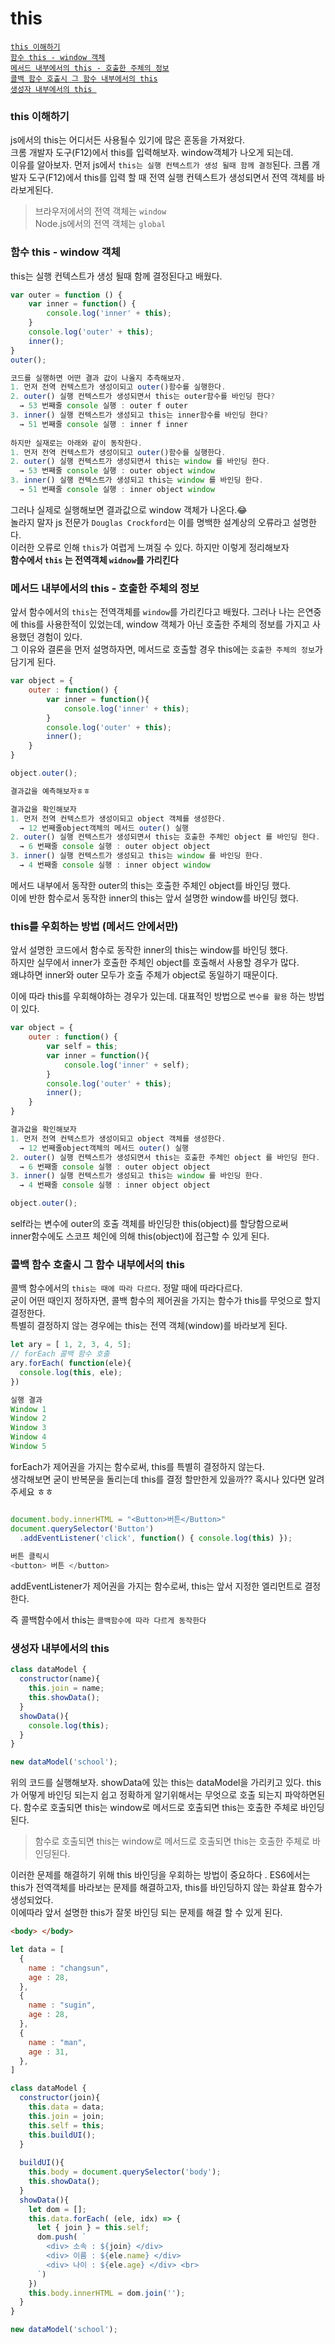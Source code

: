 # this
 [`this 이해하기`](https://github.com/ckdtjs505/jsCoreStudy/blob/master/this.md#this-%EC%9D%B4%ED%95%B4%ED%95%98%EA%B8%B0)  
 [`함수 this - window 객체`](https://github.com/ckdtjs505/jsCoreStudy/blob/master/this.md#%ED%95%A8%EC%88%98-this---window-%EA%B0%9D%EC%B2%B4)  
 [`메서드 내부에서의 this - 호출한 주체의 정보`](https://github.com/ckdtjs505/jsCoreStudy/blob/master/this.md#%EB%A9%94%EC%84%9C%EB%93%9C-%EB%82%B4%EB%B6%80%EC%97%90%EC%84%9C%EC%9D%98-this---%ED%98%B8%EC%B6%9C%ED%95%9C-%EC%A3%BC%EC%B2%B4%EC%9D%98-%EC%A0%95%EB%B3%B4)  
 [`콜백 함수 호출시 그 함수 내부에서의 this`](https://github.com/ckdtjs505/jsCoreStudy/blob/master/this.md#this%EB%A5%BC-%EC%9A%B0%ED%9A%8C%ED%95%98%EB%8A%94-%EB%B0%A9%EB%B2%95-%EB%A9%94%EC%84%9C%EB%93%9C-%EC%95%88%EC%97%90%EC%84%9C%EB%A7%8C)  
 [`생성자 내부에서의 this `](https://github.com/ckdtjs505/jsCoreStudy/blob/master/this.md#%EC%83%9D%EC%84%B1%EC%9E%90-%EB%82%B4%EB%B6%80%EC%97%90%EC%84%9C%EC%9D%98-this)  

### this 이해하기
js에서의 this는 어디서든 사용될수 있기에 많은 혼동을 가져왔다.  
크롬 개발자 도구(F12)에서 this를 입력해보자. window객체가 나오게 되는데.  
이유를 알아보자. 먼저 js에서 `this는 실행 컨텍스트가 생성 될때 함께 결정`된다. 
크롭 개발자 도구(F12)에서 this를 입력 할 때 전역 실행 컨텍스트가 생성되면서 전역 객체를 바라보게된다.

> 브라우저에서의 전역 객체는 `window`  
Node.js에서의 전역 객체는 `global` 

### 함수 this - window 객체

this는 실행 컨텍스트가 생성 될때 함께 결정된다고 배웠다. 

```javascript
var outer = function () {
    var inner = function() {    
        console.log('inner' + this);
    }
    console.log('outer' + this);
    inner();
} 
outer();

코드를 실행하면 어떤 결과 값이 나올지 추측해보자.  
1. 먼저 전역 컨텍스트가 생성이되고 outer()함수를 실행한다.  
2. outer() 실행 컨텍스트가 생성되면서 this는 outer함수를 바인딩 한다?
  → 53 번째줄 console 실행 : outer f outer
3. inner() 실행 컨텍스트가 생성되고 this는 inner함수를 바인딩 한다? 
  → 51 번째줄 console 실행 : inner f inner
  
하지만 실재로는 아래와 같이 동작한다.
1. 먼저 전역 컨텍스트가 생성이되고 outer()함수를 실행한다.  
2. outer() 실행 컨텍스트가 생성되면서 this는 window 를 바인딩 한다.
  → 53 번째줄 console 실행 : outer object window
3. inner() 실행 컨텍스트가 생성되고 this는 window 를 바인딩 한다.  
  → 51 번째줄 console 실행 : inner object window
```

그러나 실제로 실행해보면 결과값으로 window 객체가 나온다.😂   
놀라지 말자 js 전문가 `Douglas Crockford`는 이를 명백한 설계상의 오류라고 설명한다.  
이러한 오류로 인해 `this`가 여렵게 느껴질 수 있다. 하지만 이렇게 정리해보자  
**함수에서 `this` 는 전역객체 `widnow`를 가리킨다**

### 메서드 내부에서의 this - 호출한 주체의 정보

앞서 함수에서의 `this`는 전역객체를 `window`를 가리킨다고 배웠다. 
그러나 나는 은연중에 this를 사용한적이 있었는데, window 객체가 아닌 호출한 주체의 정보를 가지고 사용했던 경험이 있다.  
그 이유와 결론을 먼저 설명하자면, 메서드로 호출할 경우 this에는 `호출한 주체의 정보`가 담기게 된다.  

```javascript 
var object = {
    outer : function() {
        var inner = function(){
            console.log('inner' + this);
        }
        console.log('outer' + this);
        inner();
    }
}

object.outer();

결과값을 예측해보자ㅎㅎ

결과값을 확인해보자 
1. 먼저 전역 컨텍스트가 생성이되고 object 객체를 생성한다. 
  → 12 번째줄object객체의 메서드 outer() 실행 
2. outer() 실행 컨텍스트가 생성되면서 this는 호출한 주체인 object 를 바인딩 한다.
  → 6 번째줄 console 실행 : outer object object
3. inner() 실행 컨텍스트가 생성되고 this는 window 를 바인딩 한다.  
  → 4 번째줄 console 실행 : inner object window
```

메서드 내부에서 동작한 outer의 this는 호출한 주체인 object를 바인딩 했다.  
이에 반한 함수로서 동작한 inner의 this는 앞서 설명한 window를 바인딩 했다.  

### this를 우회하는 방법 (메서드 안에서만)

앞서 설명한 코드에서 함수로 동작한 inner의 this는 window를 바인딩 했다.   
하지만 실무에서 inner가 호출한 주체인 object를 호출해서 사용할 경우가 많다.  
왜냐하면 inner와 outer 모두가 호출 주체가 object로 동일하기 때문이다.  

이에 따라 this를 우회해야하는 경우가 있는데. 대표적인 방법으로 `변수를 활용` 하는 방법이 있다.  

```javascript 
var object = {
    outer : function() {
        var self = this;
        var inner = function(){
            console.log('inner' + self);
        }
        console.log('outer' + this);
        inner();
    }
}

결과값을 확인해보자 
1. 먼저 전역 컨텍스트가 생성이되고 object 객체를 생성한다. 
  → 12 번째줄object객체의 메서드 outer() 실행 
2. outer() 실행 컨텍스트가 생성되면서 this는 호출한 주체인 object 를 바인딩 한다.
  → 6 번째줄 console 실행 : outer object object
3. inner() 실행 컨텍스트가 생성되고 this는 window 를 바인딩 한다.  
  → 4 번째줄 console 실행 : inner object object

object.outer();
```

self라는 변수에 outer의 호출 객체를 바인딩한 this(object)를 할당함으로써   
inner함수에도 스코프 체인에 의해 this(object)에 접근할 수 있게 된다. 

### 콜백 함수 호출시 그 함수 내부에서의 this

콜백 함수에서의 `this는 때에 따라 다르다`. 정말 때에 따라다르다.  
굳이 어떤 때인지 정하자면, 콜백 함수의 제어권을 가지는 함수가 this를 무엇으로 할지 결정한다.  
특별히 결정하지 않는 경우에는 this는 전역 객체(window)를 바라보게 된다.  

```javascript
let ary = [ 1, 2, 3, 4, 5];
// forEach 콜백 함수 호출 
ary.forEach( function(ele){
  console.log(this, ele);
})

실행 결과 
Window 1
Window 2
Window 3  
Window 4
Window 5
```

forEach가 제어권을 가지는 함수로써, this를 특별히 결정하지 않는다.  
생각해보면 굳이 반복문을 돌리는데 this를 결정 할만한게 있을까?? 
혹시나 있다면 알려주세요 ㅎㅎ 

```javascript

document.body.innerHTML = "<Button>버튼</Button>"
document.querySelector('Button')
  .addEventListener('click', function() { console.log(this) });
  
버튼 클릭시 
<button> 버튼 </button>
```
addEventListener가 제어권을 가지는 함수로써, this는 앞서 지정한 엘리먼트로 결정한다.

즉 콜백함수에서 this는 `콜백함수에 따라 다르게 동작한다` 

### 생성자 내부에서의 this 

```javascript 
class dataModel {
  constructor(name){
    this.join = name;
    this.showData();
  }
  showData(){
    console.log(this);
  }
}

new dataModel('school');
```
위의 코드를 실행해보자. showData에 있는 this는 dataModel을 가리키고 있다. 
this가 어떻게 바인딩 되는지 쉽고 정확하게 알기위해서는 무엇으로 호출 되는지 파악하면된다.
함수로 호출되면 this는 window로 메서드로 호출되면 this는 호출한 주체로 바인딩된다.

> 함수로 호출되면 this는 window로 메서드로 호출되면 this는 호출한 주체로 바인딩된다.

이러한 문제를 해결하기 위해 this 바인딩을 우회하는 방법이 중요하다 .
ES6에서는 this가 전역객체를 바라보는 문제를 해결하고자, this를 바인딩하지 않는 화살표 함수가 생성되었다.  
이에따라 앞서 설명한 this가 잘못 바인딩 되는 문제를 해결 할 수 있게 된다.  

```html
<body> </body>
```

```javascript
let data = [
  {
    name : "changsun",
    age : 28,
  },
  {
    name : "sugin",
    age : 28,
  },
  {
    name : "man",
    age : 31,
  },
]

class dataModel {
  constructor(join){
    this.data = data;
    this.join = join;
    this.self = this;
    this.buildUI(); 
  }
  
  buildUI(){
    this.body = document.querySelector('body');
    this.showData();
  }
  showData(){
    let dom = []; 
    this.data.forEach( (ele, idx) => {
      let { join } = this.self;
      dom.push( `
        <div> 소속 : ${join} </div>
        <div> 이름 : ${ele.name} </div>
        <div> 나이 : ${ele.age} </div> <br>
      `)
    })
    this.body.innerHTML = dom.join('');
  }
}

new dataModel('school');
```

